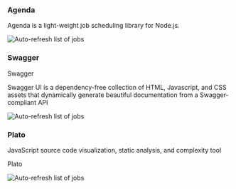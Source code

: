### Agenda

Agenda is a light-weight job scheduling library for Node.js.

![Auto-refresh list of jobs](https://github.com/greenpioneersolutions/meanstackjs/blob/master/client/images/agenda.png)

### Swagger

Swagger 

Swagger UI is a dependency-free collection of HTML, Javascript, and CSS assets that dynamically generate beautiful documentation from a Swagger-compliant API

![Auto-refresh list of jobs](https://github.com/greenpioneersolutions/meanstackjs/blob/master/client/images/swagger.png)

### Plato

JavaScript source code visualization, static analysis, and complexity tool

Plato

![Auto-refresh list of jobs](https://github.com/greenpioneersolutions/meanstackjs/blob/master/client/images/plato.png)
